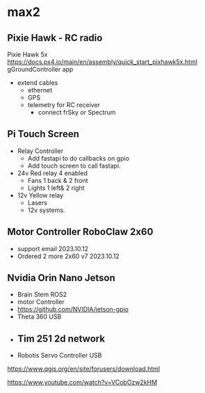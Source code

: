 # max2

## Pixie Hawk  - RC radio
  Pixie Hawk 5x 
https://docs.px4.io/main/en/assembly/quick_start_pixhawk5x.html
    gGroundController app
- extend cables
  - ethernet
  - GPS
  - telemetry for RC receiver
    - connect frSky or Spectrum

## Pi Touch Screen
- Relay Controller 
  - Add fastapi to do callbacks on gpio
  - Add touch screen to call fastapi.
- 24v Red relay 4 enabled
  - Fans 1 back & 2 front
  - Lights 1 left& 2 right
- 12v Yellow relay
  - Lasers
  - 12v systems.
    

## Motor Controller  RoboClaw 2x60
- support email 2023.10.12
- Ordered 2 more 2x60 v7 2023.10.12

## Nvidia  Orin Nano Jetson

- Brain Stem ROS2
-   motor Controller 
-   https://github.com/NVIDIA/jetson-gpio
- Theta 360  USB
- Tim 251   2d  network
  - 
- Robotis Servo Controller USB


https://www.qgis.org/en/site/forusers/download.html




https://www.youtube.com/watch?v=VCobOzw2kHM
